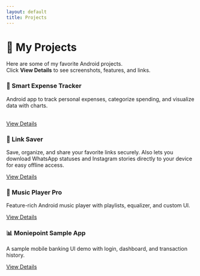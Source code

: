 ```yaml
---
layout: default
title: Projects
---
```


# 🚀 My Projects

Here are some of my favorite Android projects.  
Click **View Details** to see screenshots, features, and links.

<div class="projects-grid">

  <!-- Project 1 -->
  <div class="project-card">
    <h3>📱 Smart Expense Tracker</h3>
    <p>Android app to track personal expenses, categorize spending, and visualize data with charts.<br><br></p>
    <a class="btn" href="{{ site.baseurl }}/projects/trackulator">View Details</a>
  </div>

  <!-- Project 2 -->
  <div class="project-card">
    <h3>📰 Link Saver</h3>
    <p>Save, organize, and share your favorite links securely. Also lets you download WhatsApp statuses and Instagram stories directly to your device for easy offline access.</p>
    <a class="btn" href="{{ site.baseurl }}/projects/link-saver">View Details</a>
  </div>

  <!-- Project 3 -->
  <div class="project-card">
    <h3>🎵 Music Player Pro</h3>
    <p>Feature-rich Android music player with playlists, equalizer, and custom UI.</p>
    <a class="btn" href="{{ site.baseurl }}/projects/music-player-pro">View Details</a>
  </div>

  <!-- Project 4 -->
  <div class="project-card">
    <h3>📊 Moniepoint Sample App</h3>
    <p>A sample mobile banking UI demo with login, dashboard, and transaction history.</p>
    <a class="btn" href="{{ site.baseurl }}/projects/moniepoint-sample">View Details</a>
  </div>

</div>
